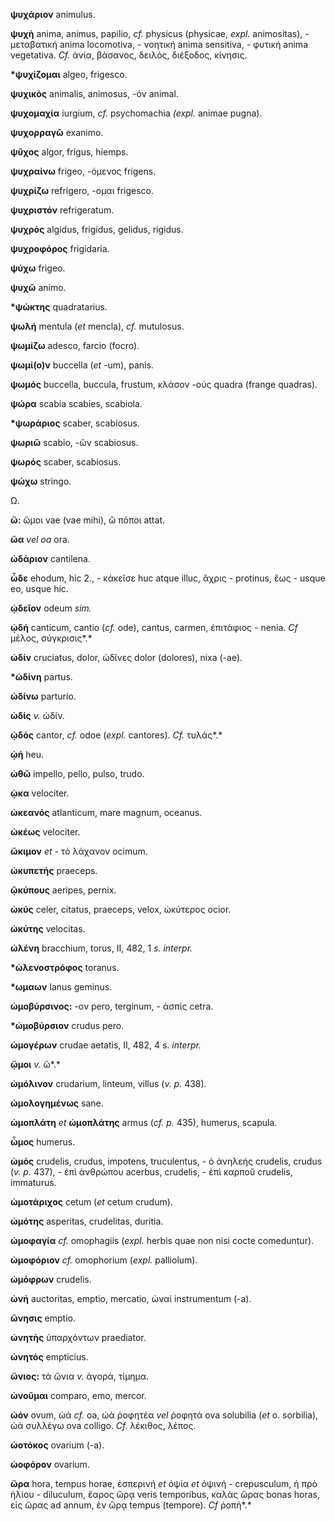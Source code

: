 **ψυχάριον** animulus.

**ψυχή** anima, animus, papilio, *cf.* physicus (physicae, *expl.*
animositas), - μεταβατική anima locomotiva, - νοητική anima sensitiva, -
φυτική anima vegetativa. *Cf.* ἀνία, βάσανος, δειλός, διέξοδος, κίνησις.

**\*ψυχίζομαι** algeo, frigesco.

**ψυχικός** animalis, animosus, -όν animal.

**ψυχομαχία** iurgium, *cf.* psychomachia *(expl.* animae pugna).

**ψυχορραγῶ** exanimo.

**ψῦχος** algor, frigus, hiemps.

**ψυχραίνω** frigeo, -όμενος frigens.

**ψυχρίζω** refrigero, -ομαι frigesco.

**ψυχριστόν** refrigeratum.

**ψυχρός** algidus, frigidus, gelidus, rigidus.

**ψυχροφόρος** frigidaria.

**ψύχω** frigeo.

**ψυχῶ** animo.

**\*ψώκτης** quadratarius.

**ψωλή** mentula (*et* mencla), *cf.* mutulosus.

**ψωμίζω** adesco, farcio (focro).

**ψωμί(ο)ν** buccella (*et* -um), panis.

**ψωμός** buccella, buccula, frustum, κλάσον -ούς quadra (frange
quadras).

**ψώρα** scabia scabies, scabiola.

**\*ψωράριος** scaber, scabiosus.

**ψωριῶ** scabio, -ῶν scabiosus.

**ψωρός** scaber, scabiosus.

**ψώχω** stringo.

Ω.

**ὤ:** ὤμοι vae (vae mihi), ὢ πόποι attat.

**ὥα** *vel oa* ora.

**ὠδάριον** cantilena.

**ὧδε** ehodum, hic 2., - κἀκεῖσε huc atque illuc, ἄχρις - protinus,
ἕως - usque eo, usque hic.

**ᾠδεῖον** odeum *sim.*

**ᾠδή** canticum, cantio (*cf.* ode), cantus, carmen, ἐπιτάφιος - nenia.
*Cf* μέλος, σύγκρισις*.*

**ὠδίν** cruciatus, dolor, ὠδῖνες dolor (dolores), nixa (-ae).

**\*ὠδίνη** partus.

**ὠδίνω** parturio.

**ὠδίς** *v.* ὠδίν.

**ᾠδός** cantor, *cf.* odoe (*expl.* cantores). *Cf.* τυλάς*.*

**ᾠή** heu.

**ὠθῶ** impello, pello, pulso, trudo.

**ᾠκα** velociter.

**ὠκεανός** atlanticum, mare magnum, oceanus.

**ὠκέως** velociter.

**ὥκιμον** *et* - τὸ λάχανον ocimum.

**ὠκυπετής** praeceps.

**ῷκύπους** aeripes, pernix.

**ὠκύς** celer, citatus, praeceps, velox, ὠκύτερος ocior.

**ὠκύτης** velocitas.

**ὠλένη** bracchium, torus, II, 482, 1 *s. interpr.*

**\*ὠλενοστρόφος** toranus.

**\*ωμαων** Ianus geminus.

**ὠμοβύρσινος:** -ον pero, terginum, - ἀσπίς cetra.

**\*ὠμοβύρσιον** crudus pero.

**ὠμογέρων** crudae aetatis, II, 482, 4 s. *interpr.*

**ᾤμοι** *v.* ὤ*.*

**ὠμόλινον** crudarium, linteum, villus (*v. p.* 438).

**ὡμολογημένως** sane.

**ὠμοπλάτη** *et* **ὠμοπλάτης** armus (*cf. p.* 435), humerus, scapula.

**ὦμος** humerus.

**ὠμός** crudelis, crudus, impotens, truculentus, - ὁ ἀνηλεής crudelis,
crudus (*v. p.* 437), - ἐπὶ ἀνθρώπου acerbus, crudelis, - ἐπὶ καρποῦ
crudelis, immaturus.

**ὠμοτάριχος** cetum (*et* cetum crudum).

**ὠμότης** asperitas, crudelitas, duritia.

**ὠμοφαγία** *cf.* omophagiis (*expl.* herbis quae non nisi cocte
comeduntur).

**ὠμοφόριον** *cf.* omophorium (*expl.* palliolum).

**ὠμόφρων** crudelis.

**ὠνή** auctoritas, emptio, mercatio, ὠναί instrumentum (-a).

**ὥνησις** emptio.

**ὠνητὴς** ὑπαρχόντων praediator.

**ὠνητός** empticius.

**ὤνιος:** τὰ ὤνια *v.* ἀγορά, τίμημα.

**ὠνοῦμαι** comparo, emo, mercor.

**ὠόν** ovum, ὠά *cf.* oa, ὠὰ ῥοφητέα *vel* ῥοφητά ova solubilia (*et*
o. sorbilia), ὠὰ συλλέγω ova colligo. *Cf.* λέκιθος, λέπος.

**ὠοτόκος** ovarium (-a).

**ὠοφόρον** ovarium.

**ὥρα** hora, tempus horae, ἑσπερινή *et* ὀψία *et* ὀψινή - crepusculum,
ἡ πρὸ ἡλίου - diluculum, ἔαρος ὥρᾳ veris temporibus, καλὰς ὥρας bonas
horas, εἰς ὥρας ad annum, ἐν ὥρᾳ tempus (tempore). *Cf* ῥοπή*.*
